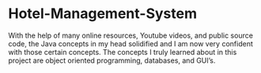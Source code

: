 # Hotel-Management-System
With the help of many online resources, Youtube videos, and public source code, the Java concepts in my head solidified and I am now very confident with those certain concepts. The concepts I truly learned about in this project are object oriented programming, databases, and GUI’s.
